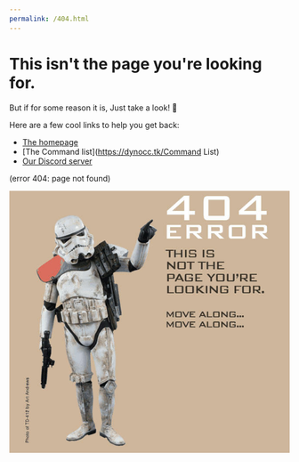 ```yaml
---
permalink: /404.html
---
```

# This isn't the page you're looking for.

But if for some reason it is, Just take a look! 👀


Here are a few cool links to help you get back:

* [The homepage](https://dynocc.tk)
* [The Command list](https://dynocc.tk/Command List)
* [Our Discord server](https://discord.gg/6hRKRsB)

(error 404: page not found)

![404](files/404.jpg)
